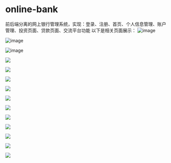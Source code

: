 # online-bank
前后端分离的网上银行管理系统，实现：登录、注册、首页、个人信息管理、账户管理、投资页面、贷款页面、交流平台功能
以下是相关页面展示：
![image](https://github.com/admin123-drio/online-bank/blob/master/%E5%9B%BE1.png)

![image](https://github.com/admin123-drio/online-bank/blob/master/%E5%9B%BE%E4%BA%8C.png)

![image](https://github.com/admin123-drio/online-bank/blob/master/%E5%9B%BE%E4%B8%89.png)

![](https://github.com/admin123-drio/online-bank/blob/master/%E5%9B%BE%E5%9B%9B.png)

![](https://github.com/admin123-drio/online-bank/blob/master/%E5%9B%BE5.png)

![](https://github.com/admin123-drio/online-bank/blob/master/%E5%9B%BE6.png)

![](https://github.com/admin123-drio/online-bank/blob/master/%E5%9B%BE7.png)

![](https://github.com/admin123-drio/online-bank/blob/master/%E5%9B%BE9.png)

![](https://github.com/admin123-drio/online-bank/blob/master/%E5%9B%BE10.png)

![](https://github.com/admin123-drio/online-bank/blob/master/%E5%9B%BE11.png)

![](https://github.com/admin123-drio/online-bank/blob/master/%E5%9B%BE12.png)

![](https://github.com/admin123-drio/online-bank/blob/master/%E5%9B%BE13.png)

![](https://github.com/admin123-drio/online-bank/blob/master/%E5%9B%BE14.png)

![](https://github.com/admin123-drio/online-bank/blob/master/%E5%9B%BE15.png)
